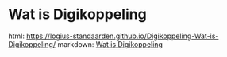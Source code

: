 # Wat is Digikoppeling

html: https://logius-standaarden.github.io/Digikoppeling-Wat-is-Digikoppeling/
markdown: [Wat is Digikoppeling](04_content.md)
